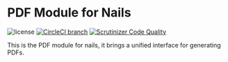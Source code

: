 # PDF Module for Nails

![license](https://img.shields.io/badge/license-MIT-green.svg)
[![CircleCI branch](https://img.shields.io/circleci/project/github/nails/module-pdf.svg)](https://circleci.com/gh/nails/module-pdf)
[![Scrutinizer Code Quality](https://scrutinizer-ci.com/g/nails/module-pdf/badges/quality-score.png)](https://scrutinizer-ci.com/g/nails/module-pdf)

This is the PDF module for nails, it brings a unified interface for generating PDFs.
